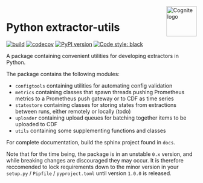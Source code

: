 <a href="https://cognite.com/">
    <img src="https://github.com/cognitedata/cognite-python-docs/blob/master/img/cognite_logo.png" alt="Cognite logo" title="Cognite" align="right" height="80" />
</a>

Python extractor-utils
=======================
[![build](https://webhooks.dev.cognite.ai/build/buildStatus/icon?job=github-builds/python-extractor-utils/master)](https://jenkins.cognite.ai/job/github-builds/job/python-extractor-utils/job/master/)
[![codecov](https://codecov.io/gh/cognitedata/python-extractor-utils/branch/master/graph/badge.svg?token=7AmVCpAh7I)](https://codecov.io/gh/cognitedata/python-extractor-utils)
[![PyPI version](https://badge.fury.io/py/cognite-extractor-utils.svg)](https://pypi.org/project/cognite-extractor-utils)
[![Code style: black](https://img.shields.io/badge/code%20style-black-000000.svg)](https://github.com/ambv/black)

A package containing convenient utilities for developing extractors in Python.

The package contains the following modules:

 * `configtools` containing utilities for automating config validation
 * `metrics` containing classes that spawn threads pushing Prometheus metrics to a Prometheus push gateway or to CDF as time series
 * `statestore` containing  classes for storing states from extractions between runs, either remotely or locally (todo)
 * `uploader` containing upload queues for batching together items to be uploaded to CDF
 * `utils` containing some supplementing functions and classes

For complete documentation, build the sphinx project found in `docs`.

Note that for the time being, the package is in an unstable `0.x` version, and while breaking changes are discouraged they may occur. It is therefore reccomended to lock requirements down to the minor version in your `setup.py` / `Pipfile` / `pyproject.toml` until version `1.0.0` is released.
